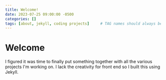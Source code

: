 ```yaml
---
title: Welcome!
date: 2023-07-25 09:00:00 -0500
categories: []
tags: [about, jekyll, coding projects]     # TAG names should always be lowercase
---
```


# Welcome

I figured it was time to finally put something together with all the various projects I'm working on.
I lack the creativity for front end so I built this using Jekyll.
